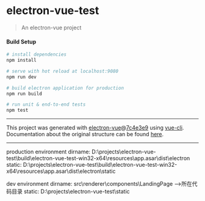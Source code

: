# electron-vue-test

> An electron-vue project

#### Build Setup

``` bash
# install dependencies
npm install

# serve with hot reload at localhost:9080
npm run dev

# build electron application for production
npm run build

# run unit & end-to-end tests
npm test


```

---

This project was generated with [electron-vue](https://github.com/SimulatedGREG/electron-vue)@[7c4e3e9](https://github.com/SimulatedGREG/electron-vue/tree/7c4e3e90a772bd4c27d2dd4790f61f09bae0fcef) using [vue-cli](https://github.com/vuejs/vue-cli). Documentation about the original structure can be found [here](https://simulatedgreg.gitbooks.io/electron-vue/content/index.html).

---
production environment
dirname:
D:\projects\electron-vue-test\build\electron-vue-test-win32-x64\resources\app.asar\dist\electron
static:
D:\\projects\\electron-vue-test\\build\\electron-vue-test-win32-x64\\resources\\app.asar\\dist\\electron\\static

dev environment
dirname:
src\renderer\components\LandingPage     -->所在代码目录
static:
D:\projects\electron-vue-test\static